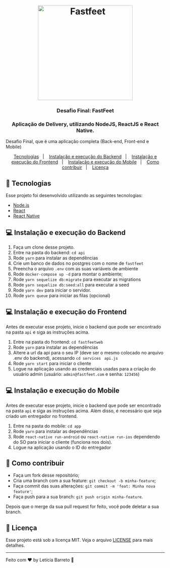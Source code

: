 <h1 align="center">
  <img alt="Fastfeet" title="Fastfeet" src="https://user-images.githubusercontent.com/35263018/76992683-fd232e80-6921-11ea-86b3-8eefd23cf60f.png" width="300px" />
</h1>

<h3 align="center">
  Desafio Final: FastFeet
</h3>

<h3 align="center">
  Aplicação de Delivery, utilizando NodeJS, ReactJS e React Native.
</h3>

<p>Desafio Final, que é uma aplicação completa (Back-end, Front-end e Mobile)</p>

<p align="center">
  <a href="#rocket-tecnologias">Tecnologias</a>&nbsp;&nbsp;&nbsp;|&nbsp;&nbsp;&nbsp;
  <a href="#-instalação-e-execução-do-backend">Instalação e execução do Backend</a>&nbsp;&nbsp;&nbsp;|&nbsp;&nbsp;&nbsp;
  <a href="#-instalação-e-execução-do-frontend">Instalação e execução do Frontend</a>&nbsp;&nbsp;&nbsp;|&nbsp;&nbsp;&nbsp;
  <a href="#-instalação-e-execução-do-mobile">Instalação e execução do Mobile</a>&nbsp;&nbsp;&nbsp;|&nbsp;&nbsp;&nbsp;
  <a href="#-como-contribuir">Como contribuir</a>&nbsp;&nbsp;&nbsp;|&nbsp;&nbsp;&nbsp;
  <a href="#memo-licença">Licença</a>
</p>

## :rocket: Tecnologias

Esse projeto foi desenvolvido utilizando as seguintes tecnologias: 

<ul>
  <li>
    <a href="https://nodejs.org/en/"> Node.js </a>
  </li>
  <li>
    <a href="https://reactjs.org/">React</a>
  </li>
  <li>
    <a href="https://reactnative.dev/">React Native</a>
  </li>
</ul>

## 💻 Instalação e execução do Backend

1. Faça um clone desse projeto.
2. Entre na pasta do backend: ```cd api```
3. Rode ```yarn``` para instalar as dependências
4. Crie um banco de dados no postgres com o nome de ```fastfeet```
5. Preencha o arquivo ```.env``` com as suas variáveis de ambiente
6. Rode ```docker-compose up -d``` para montar o ambiente;
7. Rode ```yarn sequelize db:migrate``` para executar as migrations
8. Rode ```yarn sequelize db:seed:all``` para executar a seed
9. Rode ```yarn dev``` para iniciar o servidor.
10. Rode ```yarn queue``` para iniciar as filas (opcional)

## 💻 Instalação e execução do Frontend

Antes de executar esse projeto, inicie o backend que pode ser encontrado na pasta ```api``` e siga as instruções acima.

1. Entre na pasta do frontend: ```cd fastfeetweb```
2. Rode ```yarn``` para instalar as dependências
3. Altere a url da api para o seu IP (deve ser o mesmo colocado no arquivo .env do backend), acessando ```cd services``` ``` api.js```
4. Rode ```yarn start``` para iniciar o cliente
5. Logue na aplicação usando as credenciais usadas para a criação do usuário admin (usuário: ```admin@fastfeet.com``` e senha: ```123456```)

## 💻 Instalação e execução do Mobile

Antes de executar esse projeto, inicie o backend que pode ser encontrado na pasta ```api``` e siga as instruções acima. Além disso, é necessário que seja criado um entregador no frontend.

1. Entre na pasta do mobile: ```cd app```
2. Rode ```yarn``` para instalar as dependências
3. Rode ```react-native run-android``` ou ```react-native run-ios``` dependendo do SO para iniciar o cliente (funciona nos dois).
4. Logue na aplicação usando o ID do entregador

 ## 🤔 Como contribuir

- Faça um fork desse repositório;
- Cria uma branch com a sua feature: `git checkout -b minha-feature`;
- Faça commit das suas alterações: `git commit -m 'feat: Minha nova feature'`;
- Faça push para a sua branch: `git push origin minha-feature`.

Depois que o merge da sua pull request for feito, você pode deletar a sua branch.

## :memo: Licença

Esse projeto está sob a licença MIT. Veja o arquivo [LICENSE](LICENSE.md) para mais detalhes.

---

Feito com ♥ by Letícia Barreto :wave:
